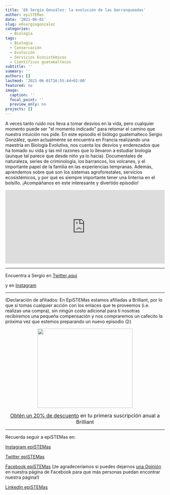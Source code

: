 ```yaml
---
title: 'E6 Sergio González: la evolución de las barranqueadas'
author: epiSTEMas
date: '2021-06-01'
slug: e6sergiogonzalez
categories:
  - Biología
tags:
  - Biología
  - Conservación
  - Evolución
  - Servicios Ecosistémicos
  - Científicos guatemaltecos
subtitle: ''
summary: ''
authors: []
lastmod: '2021-06-01T16:55:44+02:00'
featured: no
image:
  caption: ''
  focal_point: ''
  preview_only: no
projects: []
---
```


A veces tanto ruido nos lleva a tomar desvíos en la vida, pero cualquier momento puede ser "el momento indicado" para retomar el camino que nuestra intuición nos pide. En este episodio el biólogo guatemalteco Sergio González, quien actualmente se encuentra en Francia realizando una maestría en Biología Evolutiva, nos cuenta los desvíos y enderezados que ha tomado su vida y las mil razones que lo llevaron a estudiar biología (aunque tal parece que desde niño ya lo hacía). Documentales de naturaleza, series de criminología, los barrancos, los volcanes, y el importante papel de la familia en las experiencias tempranas. Además, aprendemos sobre qué son los sistemas agroforestales, servicios ecosistémicos, y por qué es siempre importante tener una linterna en el bolsillo. ¡Acompáñanos en este interesante y divertido episodio!

<iframe src="https://open.spotify.com/embed/episode/2dQiBdk1VyXDKrKf1ODNPT" width="100%" height="232" frameBorder="0" allowtransparency="true" allow="encrypted-media"></iframe>

- - - - -

Encuentra a Sergio en [Twitter aquí](https://twitter.com/BioloComunista?s=20)

y en [Instagram](https://www.instagram.com/sergiogm93/)

- - - - -

(Declaración de afiliados: En EpiSTEMas estamos afiliadas a Brilliant, por lo que si tomas cualquier acción con los enlaces que te proveemos (i.e. realizas una compra), sin ningún costo adicional para tí nosotras recibiremos una pequeña compensación y nos compraremos un cafecito la próxima vez que estemos preparando un nuevo episodio 😉)

<center>
<a href="https://brilliant.sjv.io/c/2994553/1003364/12858?subId1=epiSTEMas&u=http%3A%2F%2Fbrilliant.org%2Fimpactnetwork%2F%3Firclickid%3D%7Bclickid%7D%26utm_medium%3Daffiliates%26utm_campaign%3D%7Birpid%7D%26utm_source%3D%7Bmp_value1%7D%26utm_content%3D%7Btimestamp%7D_%7Biradtype%7D_%7Biradname%7D%26utm_term%3D%7Bmp_value2%7D" target="_top" id="1003364"><img src="//a.impactradius-go.com/display-ad/12858-1003364" border="0" alt="" width="300" height="250"/></a><img height="0" width="0" src="https://imp.pxf.io/i/2994553/1003364/12858?subId1=epiSTEMas" style="position:absolute;visibility:hidden;" border="1" />


<font size="3"> [Obtén un 20% de descuento](https://brilliant.sjv.io/c/2994553/1003358/12858?subId1=EpiSTEMas&u=http%3A%2F%2Fbrilliant.org%2Fimpactnetwork%2F) en tu primera suscripción anual a Brilliant </font> 
</center>


- - - - -

Recuerda seguir a epiSTEMas en:

[Instagram epiSTEMas](https://www.instagram.com/epistemas/)  

[Twitter epiSTEMas](https://twitter.com/epiSTEMas_Pod)

[Facebook epiSTEMas](https://www.facebook.com/epiSTEMasPod) (¡te agradeceríamos si puedes dejarnos [una Opinión](https://www.facebook.com/epiSTEMasPod/reviews/) en nuestra página de Facebook para que más personas puedan encontrar nuestra página!)

[LinkedIn epiSTEMas](https://www.linkedin.com/company/epistemas-podcast/)

